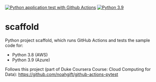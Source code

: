 [![Python application test with Github Actions](https://github.com/temfugit/scaffold/actions/workflows/main.yml/badge.svg)](https://github.com/temfugit/scaffold/actions/workflows/main.yml)
[![Python 3.9](https://github.com/temfugit/scaffold/actions/workflows/azure.yml/badge.svg)](https://github.com/temfugit/scaffold/actions/workflows/azure.yml)

# scaffold
Python project scaffold, which runs GitHub Actions and tests the sample code for:
- Python 3.8 (AWS)
- Python 3.9 (Azure)

Follows this project (part of Duke Coursera Course: Cloud Computing for Data): https://github.com/noahgift/github-actions-pytest

